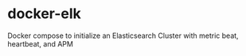 # docker-elk
Docker compose to initialize an Elasticsearch Cluster with metric beat, heartbeat, and APM
